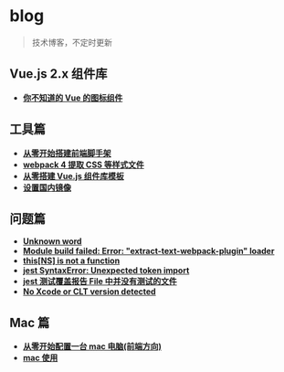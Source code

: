 # blog
>技术博客，不定时更新

## Vue.js 2.x 组件库

* [**你不知道的 Vue 的图标组件**][1-1]

## 工具篇

* [**从零开始搭建前端脚手架**][2-1]
* [**webpack 4 提取 CSS 等样式文件**][2-2]
* [**从零搭建 Vue.js 组件库模板**][2-3]
* [**设置国内镜像**][2-4]

## 问题篇

* [**Unknown word**][3-1]
* [**Module build failed: Error: "extract-text-webpack-plugin" loader**][3-2]
* [**this[NS] is not a function**][3-3]
* [**jest SyntaxError: Unexpected token import**][3-4]
* [**jest 测试覆盖报告 File 中并没有测试的文件**][3-5]
* [**No Xcode or CLT version detected**][3-6]

## Mac 篇

* [**从零开始配置一台 mac 电脑(前端方向)**][4-1]
* [**mac 使用**][4-2]


[1-1]:	https://github.com/iq9891/blog/issues/10

[2-1]:	https://github.com/iq9891/blog/issues/2
[2-2]:	https://github.com/iq9891/blog/issues/4
[2-3]:	https://github.com/iq9891/blog/issues/9
[2-4]:	https://github.com/iq9891/blog/issues/18

[3-1]:	https://github.com/iq9891/blog/issues/3
[3-2]:	https://github.com/iq9891/blog/issues/5
[3-3]:	https://github.com/iq9891/blog/issues/6
[3-4]:	https://github.com/iq9891/blog/issues/7
[3-5]:	https://github.com/iq9891/blog/issues/8
[3-6]:	https://github.com/iq9891/blog/issues/17

[4-1]:	https://github.com/iq9891/blog/issues/11
[4-2]:	https://github.com/iq9891/blog/issues/12
